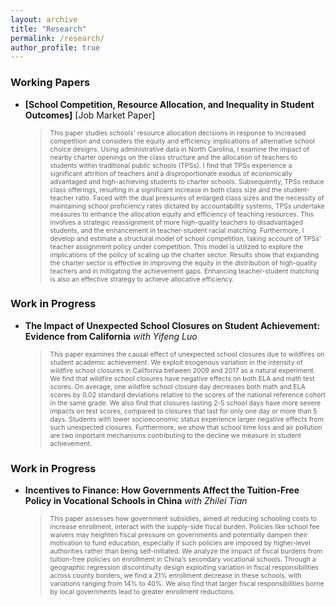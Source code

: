 ```yaml
---
layout: archive
title: "Research"
permalink: /research/
author_profile: true
---
```


### Working Papers
- **[School Competition, Resource Allocation, and Inequality in Student Outcomes]** [Job Market Paper]
  ><span style="font-size:0.75em">This paper studies schools' resource allocation decisions in response to increased competition and considers the equity and efficiency implications of alternative school choice designs. Using administrative data in North Carolina, I examine the impact of nearby charter openings on the class structure and the allocation of teachers to students within traditional public schools (TPSs). I find that TPSs experience a significant attrition of teachers and a disproportionate exodus of economically advantaged and high-achieving students to charter schools. Subsequently, TPSs reduce class offerings, resulting in a significant increase in both class size and the student-teacher ratio. Faced with the dual pressures of enlarged class sizes and the necessity of maintaining school proficiency rates dictated by accountability systems, TPSs undertake measures to enhance the allocation equity and efficiency of teaching resources. This involves a strategic reassignment of more high-quality teachers to disadvantaged students, and the enhancement in teacher-student racial matching. Furthermore, I develop and estimate a structural model of school competition, taking account of TPSs' teacher assignment policy under competition. This model is utilized to explore the implications of the policy of scaling up the charter sector. Results show that expanding the charter sector is effective in improving the equity in the distribution of high-quality teachers and in mitigating the achievement gaps. Enhancing teacher-student matching is also an effective strategy to achieve allocative efficiency.</span>

### Work in Progress
- **The Impact of Unexpected School Closures on Student Achievement: Evidence from California** _with Yifeng Luo_
  ><span style="font-size:0.75em">This paper examines the causal effect of unexpected school closures due to wildfires on student academic achievement. We exploit exogenous variation in the intensity of wildfire school closures in California between 2009 and 2017 as a natural experiment. We find that wildfire school closures have negative effects on both ELA and math test scores. On average, one wildfire school closure day decreases both math and ELA scores by 0.02 standard deviations relative to the scores of the national reference cohort in the same grade. We also find that closures lasting 2-5 school days have more severe impacts on test scores, compared to closures that last for only one day or more than 5 days. Students with lower socioeconomic status experience larger negative effects from such unexpected closures. Furthermore, we show that school time loss and air pollution are two important mechanisms contributing to the decline we measure in student achievement.</span>


### Work in Progress
- **Incentives to Finance: How Governments Affect the Tuition-Free Policy in Vocational Schools in China** _with Zhilei Tian_
  ><span style="font-size:0.75em">This paper assesses how government subsidies, aimed at reducing schooling costs to increase enrollment, interact with the supply-side fiscal burden. Policies like school fee waivers may heighten fiscal pressure on governments and potentially dampen their motivation to fund education, especially if such policies are imposed by higher-level authorities rather than being self-initiated. We analyze the impact of fiscal burdens from tuition-free policies on enrollment in China’s secondary vocational schools. Through a geographic regression discontinuity design exploiting variation in fiscal responsibilities across county borders, we find a 21% enrollment decrease in these schools, with variations ranging from 14% to 40%. We also find that larger fiscal responsibilities borne by local governments lead to greater enrollment reductions.</span>


<!-- {% if author.googlescholar %}
  You can also find my articles on <u><a href="{{author.googlescholar}}">my Google Scholar profile</a>.</u>
{% endif %}

{% include base_path %}

{% for post in site.publications reversed %}
  {% include archive-single.html %}
{% endfor %} -->
